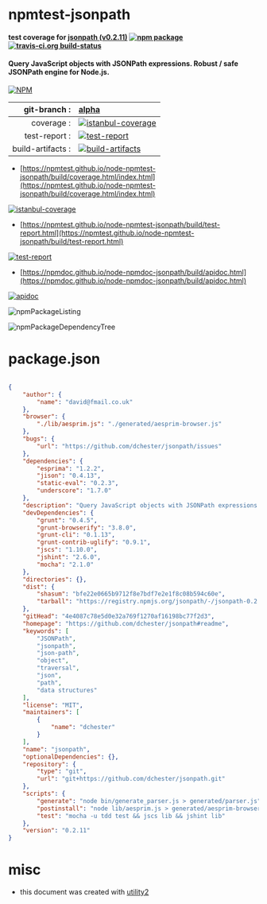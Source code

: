 # npmtest-jsonpath

#### test coverage for  [jsonpath (v0.2.11)](https://github.com/dchester/jsonpath#readme)  [![npm package](https://img.shields.io/npm/v/npmtest-jsonpath.svg?style=flat-square)](https://www.npmjs.org/package/npmtest-jsonpath) [![travis-ci.org build-status](https://api.travis-ci.org/npmtest/node-npmtest-jsonpath.svg)](https://travis-ci.org/npmtest/node-npmtest-jsonpath)

#### Query JavaScript objects with JSONPath expressions. Robust / safe JSONPath engine for Node.js.

[![NPM](https://nodei.co/npm/jsonpath.png?downloads=true&downloadRank=true&stars=true)](https://www.npmjs.com/package/jsonpath)

| git-branch : | [alpha](https://github.com/npmtest/node-npmtest-jsonpath/tree/alpha)|
|--:|:--|
| coverage : | [![istanbul-coverage](https://npmtest.github.io/node-npmtest-jsonpath/build/coverage.badge.svg)](https://npmtest.github.io/node-npmtest-jsonpath/build/coverage.html/index.html)|
| test-report : | [![test-report](https://npmtest.github.io/node-npmtest-jsonpath/build/test-report.badge.svg)](https://npmtest.github.io/node-npmtest-jsonpath/build/test-report.html)|
| build-artifacts : | [![build-artifacts](https://npmtest.github.io/node-npmtest-jsonpath/glyphicons_144_folder_open.png)](https://github.com/npmtest/node-npmtest-jsonpath/tree/gh-pages/build)|

- [https://npmtest.github.io/node-npmtest-jsonpath/build/coverage.html/index.html](https://npmtest.github.io/node-npmtest-jsonpath/build/coverage.html/index.html)

[![istanbul-coverage](https://npmtest.github.io/node-npmtest-jsonpath/build/screenCapture.buildCi.browser.%252Ftmp%252Fbuild%252Fcoverage.lib.html.png)](https://npmtest.github.io/node-npmtest-jsonpath/build/coverage.html/index.html)

- [https://npmtest.github.io/node-npmtest-jsonpath/build/test-report.html](https://npmtest.github.io/node-npmtest-jsonpath/build/test-report.html)

[![test-report](https://npmtest.github.io/node-npmtest-jsonpath/build/screenCapture.buildCi.browser.%252Ftmp%252Fbuild%252Ftest-report.html.png)](https://npmtest.github.io/node-npmtest-jsonpath/build/test-report.html)

- [https://npmdoc.github.io/node-npmdoc-jsonpath/build/apidoc.html](https://npmdoc.github.io/node-npmdoc-jsonpath/build/apidoc.html)

[![apidoc](https://npmdoc.github.io/node-npmdoc-jsonpath/build/screenCapture.buildCi.browser.%252Ftmp%252Fbuild%252Fapidoc.html.png)](https://npmdoc.github.io/node-npmdoc-jsonpath/build/apidoc.html)

![npmPackageListing](https://npmtest.github.io/node-npmtest-jsonpath/build/screenCapture.npmPackageListing.svg)

![npmPackageDependencyTree](https://npmtest.github.io/node-npmtest-jsonpath/build/screenCapture.npmPackageDependencyTree.svg)



# package.json

```json

{
    "author": {
        "name": "david@fmail.co.uk"
    },
    "browser": {
        "./lib/aesprim.js": "./generated/aesprim-browser.js"
    },
    "bugs": {
        "url": "https://github.com/dchester/jsonpath/issues"
    },
    "dependencies": {
        "esprima": "1.2.2",
        "jison": "0.4.13",
        "static-eval": "0.2.3",
        "underscore": "1.7.0"
    },
    "description": "Query JavaScript objects with JSONPath expressions. Robust / safe JSONPath engine for Node.js.",
    "devDependencies": {
        "grunt": "0.4.5",
        "grunt-browserify": "3.8.0",
        "grunt-cli": "0.1.13",
        "grunt-contrib-uglify": "0.9.1",
        "jscs": "1.10.0",
        "jshint": "2.6.0",
        "mocha": "2.1.0"
    },
    "directories": {},
    "dist": {
        "shasum": "bfe22e0665b9712f8e7bdf7e2e1f8c08b594c60e",
        "tarball": "https://registry.npmjs.org/jsonpath/-/jsonpath-0.2.11.tgz"
    },
    "gitHead": "4e4087c78e5d0e32a769f1270af16198bc77f2d3",
    "homepage": "https://github.com/dchester/jsonpath#readme",
    "keywords": [
        "JSONPath",
        "jsonpath",
        "json-path",
        "object",
        "traversal",
        "json",
        "path",
        "data structures"
    ],
    "license": "MIT",
    "maintainers": [
        {
            "name": "dchester"
        }
    ],
    "name": "jsonpath",
    "optionalDependencies": {},
    "repository": {
        "type": "git",
        "url": "git+https://github.com/dchester/jsonpath.git"
    },
    "scripts": {
        "generate": "node bin/generate_parser.js > generated/parser.js",
        "postinstall": "node lib/aesprim.js > generated/aesprim-browser.js",
        "test": "mocha -u tdd test && jscs lib && jshint lib"
    },
    "version": "0.2.11"
}
```



# misc
- this document was created with [utility2](https://github.com/kaizhu256/node-utility2)
